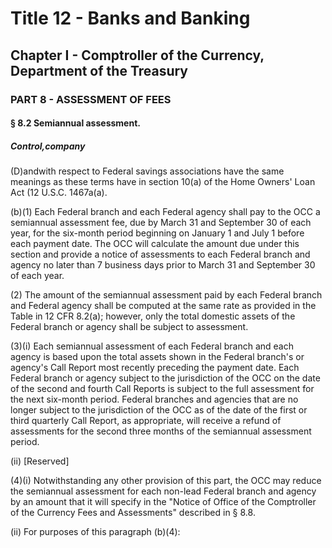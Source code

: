 
# Title 12 - Banks and Banking
## Chapter I - Comptroller of the Currency, Department of the Treasury
### PART 8 - ASSESSMENT OF FEES
#### § 8.2 Semiannual assessment.
##### Control,company

(D)andwith respect to Federal savings associations have the same meanings as these terms have in section 10(a) of the Home Owners' Loan Act (12 U.S.C. 1467a(a).

(b)(1) Each Federal branch and each Federal agency shall pay to the OCC a semiannual assessment fee, due by March 31 and September 30 of each year, for the six-month period beginning on January 1 and July 1 before each payment date. The OCC will calculate the amount due under this section and provide a notice of assessments to each Federal branch and agency no later than 7 business days prior to March 31 and September 30 of each year.

(2) The amount of the semiannual assessment paid by each Federal branch and Federal agency shall be computed at the same rate as provided in the Table in 12 CFR 8.2(a); however, only the total domestic assets of the Federal branch or agency shall be subject to assessment.

(3)(i) Each semiannual assessment of each Federal branch and each agency is based upon the total assets shown in the Federal branch's or agency's Call Report most recently preceding the payment date. Each Federal branch or agency subject to the jurisdiction of the OCC on the date of the second and fourth Call Reports is subject to the full assessment for the next six-month period. Federal branches and agencies that are no longer subject to the jurisdiction of the OCC as of the date of the first or third quarterly Call Report, as appropriate, will receive a refund of assessments for the second three months of the semiannual assessment period.

(ii) [Reserved]

(4)(i) Notwithstanding any other provision of this part, the OCC may reduce the semiannual assessment for each non-lead Federal branch and agency by an amount that it will specify in the "Notice of Office of the Comptroller of the Currency Fees and Assessments" described in § 8.8.

(ii) For purposes of this paragraph (b)(4):
